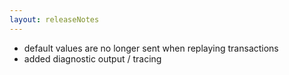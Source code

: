 ```yaml
---
layout: releaseNotes
---
```


- default values are no longer sent when replaying transactions
- added diagnostic output / tracing